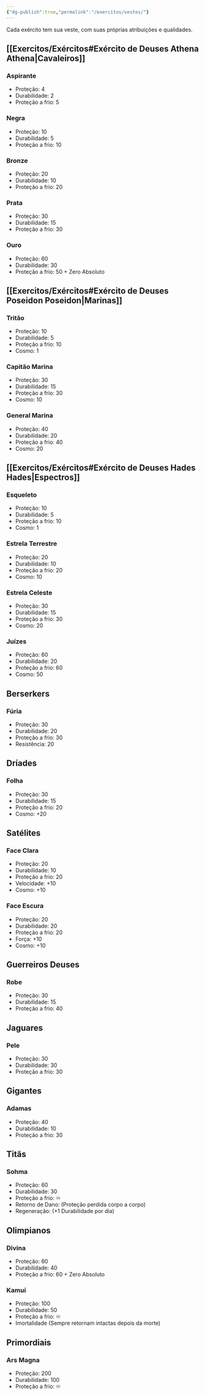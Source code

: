 ```yaml
---
{"dg-publish":true,"permalink":"/exercitos/vestes/"}
---
```


Cada exército tem sua veste, com suas próprias atribuições e qualidades.
## [[Exercitos/Exércitos#Exército de Deuses Athena Athena\|Cavaleiros]]

### Aspirante
* Proteção: 4
* Durabilidade: 2
* Proteção a frio: 5

### Negra
* Proteção: 10
* Durabilidade: 5
* Proteção a frio: 10

### Bronze 
* Proteção: 20
* Durabilidade: 10
* Proteção a frio: 20

### Prata
* Proteção: 30
* Durabilidade: 15
* Proteção a frio: 30

### Ouro
* Proteção: 60
* Durabilidade: 30
* Proteção a frio: 50 + Zero Absoluto


## [[Exercitos/Exércitos#Exército de Deuses Poseidon Poseidon\|Marinas]]

### Tritão
* Proteção: 10
* Durabilidade: 5
* Proteção a frio: 10
* Cosmo: 1

### Capitão Marina
* Proteção: 30
* Durabilidade: 15
* Proteção a frio: 30
* Cosmo: 10

### General Marina
* Proteção: 40
* Durabilidade: 20
* Proteção a frio: 40
* Cosmo: 20


## [[Exercitos/Exércitos#Exército de Deuses Hades Hades\|Espectros]]

### Esqueleto
* Proteção: 10
* Durabilidade: 5
* Proteção a frio: 10
* Cosmo: 1

### Estrela Terrestre
* Proteção: 20
* Durabilidade: 10
* Proteção a frio: 20
* Cosmo: 10

### Estrela Celeste
* Proteção: 30
* Durabilidade: 15
* Proteção a frio: 30
* Cosmo: 20

### Juízes
* Proteção: 60
* Durabilidade: 20
* Proteção a frio: 60
* Cosmo: 50


## Berserkers

### Fúria
* Proteção: 30
* Durabilidade: 20
* Proteção a frio: 30
* Resistência: 20


## Dríades

### Folha
* Proteção: 30
* Durabilidade: 15
* Proteção a frio: 20
* Cosmo: +20


## Satélites

### Face Clara
* Proteção: 20
* Durabilidade: 10
* Proteção a frio: 20
* Velocidade: +10
* Cosmo: +10

### Face Escura
* Proteção: 20
* Durabilidade: 20
* Proteção a frio: 20
* Força: +10
* Cosmo: +10


## Guerreiros Deuses

### Robe
* Proteção: 30
* Durabilidade: 15
* Proteção a frio: 40


## Jaguares

### Pele
* Proteção: 30
* Durabilidade: 30
* Proteção a frio: 30


## Gigantes

### Adamas
* Proteção: 40
* Durabilidade: 10
* Proteção a frio: 30


## Titãs

### Sohma
* Proteção: 60
* Durabilidade: 30
* Proteção a frio: ♾️
* Retorno de Dano: (Proteção perdida corpo a corpo)
* Regeneração: (+1 Durabilidade por dia)


## Olimpianos

### Divina
* Proteção: 60
* Durabilidade: 40
* Proteção a frio: 60 + Zero Absoluto

### Kamui
* Proteção: 100
* Durabilidade: 50
* Proteção a frio: ♾️
* Imortalidade (Sempre retornam intactas depois da morte)


## Primordiais

### Ars Magna
* Proteção: 200
* Durabilidade: 100
* Proteção a frio: ♾️


<script src="https://giscus.app/client.js"
        data-repo="Pl1z3r/suvantagi-wiki"
        data-repo-id="R_kgDONYZixw"
        data-category="Wiki Comments"
        data-category-id="DIC_kwDONYZix84Ck34K"
        data-mapping="pathname"
        data-strict="1"
        data-reactions-enabled="1"
        data-emit-metadata="0"
        data-input-position="top"
        data-theme="preferred_color_scheme"
        data-lang="pt"
        data-loading="lazy"
        crossorigin="anonymous"
        async>
</script>